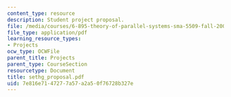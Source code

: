 ```yaml
---
content_type: resource
description: Student project proposal.
file: /media/courses/6-895-theory-of-parallel-systems-sma-5509-fall-2003/7e816e7147277a57a2a50f76728b327e_sethg_proposal.pdf
file_type: application/pdf
learning_resource_types:
- Projects
ocw_type: OCWFile
parent_title: Projects
parent_type: CourseSection
resourcetype: Document
title: sethg_proposal.pdf
uid: 7e816e71-4727-7a57-a2a5-0f76728b327e
---
```

